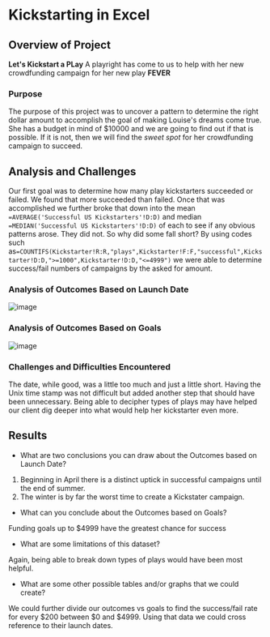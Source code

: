 # Kickstarting in Excel

## Overview of Project
**Let's Kickstart a PLay**
A playright has come to us to help with her new crowdfunding campaign for her new play **FEVER**
### Purpose
The purpose of this project was to uncover a pattern to determine the right dollar amount to accomplish the goal of making Louise's dreams come true. She has a budget in mind of $10000 and we are going to find out if that is possible. If it is not, then we will find the *sweet spot* for her crowdfunding campaign to succeed.
## Analysis and Challenges
Our first goal was to determine how many play kickstarters succeeded or failed. We found that more succeeded than failed. Once that was accomplished we further broke that down into the mean `=AVERAGE('Successful US Kickstarters'!D:D)` and median `=MEDIAN('Successful US Kickstarters'!D:D)` of each to see if any obvious patterns arose. They did not. So why did some fall short? By using codes such as`=COUNTIFS(Kickstarter!R:R,"plays",Kickstarter!F:F,"successful",Kickstarter!D:D,">=1000",Kickstarter!D:D,"<=4999")` we were able to determine success/fail numbers of campaigns by the asked for amount.
### Analysis of Outcomes Based on Launch Date
![image](https://user-images.githubusercontent.com/111661058/187737586-d66036df-762e-4fb0-8877-b201ffbe5dc0.png)
### Analysis of Outcomes Based on Goals
![image](https://user-images.githubusercontent.com/111661058/187737979-9958a925-1e6e-4844-9ca4-73864d4ed551.png)
### Challenges and Difficulties Encountered
The date, while good, was a little too much and just a little short. Having the Unix time stamp was not difficult but added another step that should have been unnecessary. Being able to decipher types of plays may have helped our client dig deeper into what would help her kickstarter even more.
## Results

- What are two conclusions you can draw about the Outcomes based on Launch Date?

 1) Beginning in April there is a distinct uptick in successful campaigns until the end of summer.
 2) The winter is by far the worst time to create a Kickstater campaign.
- What can you conclude about the Outcomes based on Goals?
 
 Funding goals up to $4999 have the greatest chance for success
- What are some limitations of this dataset?

 Again, being able to break down types of plays would have been most helpful.
- What are some other possible tables and/or graphs that we could create?

 We could further divide our outcomes vs goals to find the success/fail rate for every $200 between $0 and $4999.
 Using that data we could cross reference to their launch dates. 
